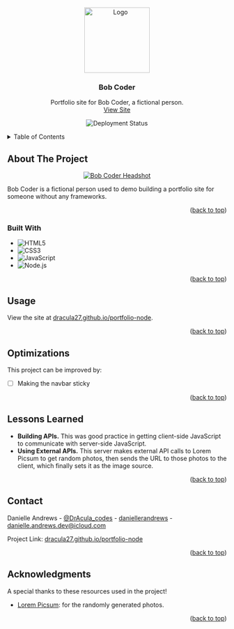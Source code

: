 <!-- Improved compatibility of back to top link: See: https://github.com/othneildrew/Best-README-Template/pull/73 -->

<a name="readme-top"></a>

<!-- PROJECT LOGO -->
<br />
<div align="center">
  <a href="https://dracula27.github.io/portfolio-node/">
    <img src="https://placehold.jp/3d4070/ffffff/150x150.png" alt="Logo" width="150" />
  </a>

  <h3 align="center">Bob Coder</h3>

  <p align="center">
    Portfolio site for Bob Coder, a fictional person.
    <br />
    <a href="https://dracula27.github.io/portfolio-node/">View Site</a>
  </p>

![Deployment Status](https://github.com/dracula27/portfolio-node/actions/workflows/deploy.yml/badge.svg)

</div>

<!-- TABLE OF CONTENTS -->
<details>
  <summary>Table of Contents</summary>
  <ol>
    <li>
      <a href="#about-the-project">About The Project</a>
      <ul>
        <li><a href="#built-with">Built With</a></li>
      </ul>
    </li>
    <li><a href="#usage">Usage</a></li>
    <li><a href="#optimizations">Optimizations</a></li>
    <li><a href="#lessons-learned">Lessons Learned</a></li>
    <li><a href="#contact">Contact</a></li>
    <li><a href="#acknowledgments">Acknowledgments</a></li>
  </ol>
</details>

<!-- ABOUT THE PROJECT -->

## About The Project

<p align="center">
    <a href="https://dracula27.github.io/portfolio-node/">
      <img src='https://placehold.jp/3d4070/ffffff/150x150.png' alt='Bob Coder Headshot' />
    </a>
</p>

Bob Coder is a fictional person used to demo building a portfolio site for someone without any frameworks.

<p align="right">(<a href="#readme-top">back to top</a>)</p>

### Built With

- ![HTML5](https://img.shields.io/badge/HTML5-%23E34F26.svg?style=flat&logo=html5&logoColor=white)
- ![CSS3](https://img.shields.io/badge/CSS3-%231572B6.svg?style=flat&logo=css3&logoColor=white)
- ![JavaScript](https://img.shields.io/badge/JavaScript-%23323330.svg?style=flat&logo=javascript&logoColor=%23F7DF1E)
- ![Node.js](https://img.shields.io/badge/Node.js-%5FA04E.svg?style=flat&logo=nodedotjs&logoColor=white)

<p align="right">(<a href="#readme-top">back to top</a>)</p>

<!-- USAGE -->

## Usage

View the site at [dracula27.github.io/portfolio-node](https://dracula27.github.io/portfolio-node/).

<p align="right">(<a href="#readme-top">back to top</a>)</p>

<!-- OPTIMIZATIONS -->

## Optimizations

This project can be improved by:

- [ ] Making the navbar sticky

<p align="right">(<a href="#readme-top">back to top</a>)</p>

<!-- LESSONS LEARNED -->

## Lessons Learned

- **Building APIs.** This was good practice in getting client-side JavaScript to communicate with server-side JavaScript.
- **Using External APIs.** This server makes external API calls to Lorem Picsum to get random photos, then sends the URL to those photos to the client, which finally sets it as the image source.

<p align="right">(<a href="#readme-top">back to top</a>)</p>

<!-- CONTACT -->

## Contact

Danielle Andrews - [@DrAcula_codes](https://twitter.com/DrAcula_codes 'Twitter/X') - [daniellerandrews](https://www.linkedin.com/in/daniellerandrews 'LinkedIn') - danielle.andrews.dev@icloud.com

Project Link: [dracula27.github.io/portfolio-node](https://dracula27.github.io/portfolio-node/)

<p align="right">(<a href="#readme-top">back to top</a>)</p>

<!-- ACKNOWLEDGMENTS -->

## Acknowledgments

A special thanks to these resources used in the project!

- [Lorem Picsum](https://picsum.photos/): for the randomly generated photos.

<p align="right">(<a href="#readme-top">back to top</a>)</p>
